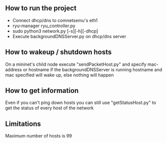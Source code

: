 ## How to run the project ##
- Connect dhcp/dns to comnetsemu's eth1
- ryu-manager ryu_controller.py
- sudo python3 network.py [-s][-h][-dhcp]
- Execute backgroundDNSServer.py on dhcp/dns server

## How to wakeup / shutdown hosts ##
On a mininet's child node execute "sendPacketHost.py" and specify mac-address or hostname
if the backgroundDNSServer is running hostname and mac specified will wake up, else nothing will happen

## How to get information ##
Even if you can't ping down hosts you can still use "getStatusHost.py" to get the status of every host of the network


## Limitations ##
Maximum number of hosts is 99
